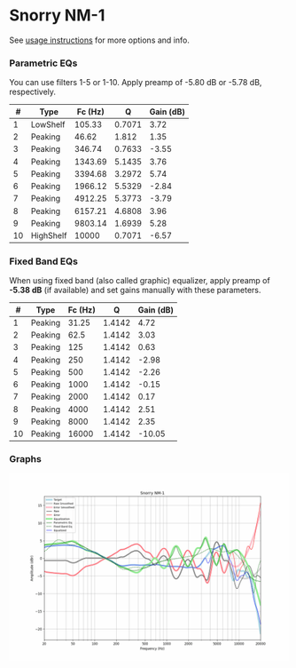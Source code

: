 # Snorry NM-1
See [usage instructions](https://github.com/jaakkopasanen/AutoEq#usage) for more options and info.

### Parametric EQs
You can use filters 1-5 or 1-10. Apply preamp of -5.80 dB or -5.78 dB, respectively.

|   # | Type      |   Fc (Hz) |      Q |   Gain (dB) |
|-----|-----------|-----------|--------|-------------|
|   1 | LowShelf  |    105.33 | 0.7071 |        3.72 |
|   2 | Peaking   |     46.62 | 1.812  |        1.35 |
|   3 | Peaking   |    346.74 | 0.7633 |       -3.55 |
|   4 | Peaking   |   1343.69 | 5.1435 |        3.76 |
|   5 | Peaking   |   3394.68 | 3.2972 |        5.74 |
|   6 | Peaking   |   1966.12 | 5.5329 |       -2.84 |
|   7 | Peaking   |   4912.25 | 5.3773 |       -3.79 |
|   8 | Peaking   |   6157.21 | 4.6808 |        3.96 |
|   9 | Peaking   |   9803.14 | 1.6939 |        5.28 |
|  10 | HighShelf |  10000    | 0.7071 |       -6.57 |

### Fixed Band EQs
When using fixed band (also called graphic) equalizer, apply preamp of **-5.38 dB** (if available) and set gains manually with these parameters.

|   # | Type    |   Fc (Hz) |      Q |   Gain (dB) |
|-----|---------|-----------|--------|-------------|
|   1 | Peaking |     31.25 | 1.4142 |        4.72 |
|   2 | Peaking |     62.5  | 1.4142 |        3.03 |
|   3 | Peaking |    125    | 1.4142 |        0.63 |
|   4 | Peaking |    250    | 1.4142 |       -2.98 |
|   5 | Peaking |    500    | 1.4142 |       -2.26 |
|   6 | Peaking |   1000    | 1.4142 |       -0.15 |
|   7 | Peaking |   2000    | 1.4142 |        0.17 |
|   8 | Peaking |   4000    | 1.4142 |        2.51 |
|   9 | Peaking |   8000    | 1.4142 |        2.35 |
|  10 | Peaking |  16000    | 1.4142 |      -10.05 |

### Graphs
![](./Snorry%20NM-1.png)
